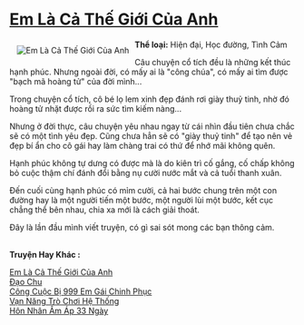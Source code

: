 <a href="https://utruyen.com/truyen/em-la-ca-the-gioi-cua-anh/19428/" title="Em Là Cả Thế Giới Của Anh"><h1>Em Là Cả Thế Giới Của Anh</h1></a><div style="display:table"><img align="right" style="float: left; padding: 10px;" src="https://utruyen.com/images/story/200x260/em-la-ca-the-gioi-cua-anh.jpg" alt="Em Là Cả Thế Giới Của Anh"><b>Thể loại:</b> Hiện đại, Học đường, Tình Cảm<p></p>Câu chuyện cổ tích đều là những kết thúc hạnh phúc. Nhưng ngoài đời, có mấy ai là "công chúa", có mấy ai tìm được "bạch mã hoàng tử" của đời mình...<p></p>Trong chuyện cổ tích, cô bé lọ lem xinh đẹp đánh rơi giày thuỷ tinh, nhờ đó hoàng tử nhặt được rồi ra sức tìm kiếm nàng...<p></p>Nhưng ở đời thực, câu chuyện yêu nhau ngay từ cái nhìn đầu tiên chưa chắc sẽ có một tình yêu đẹp. Cũng chưa hẳn sẽ có "giày thuỷ tinh" để tạo nên vẻ đẹp bí ẩn cho cô gái hay làm chàng trai có thứ để nhớ mãi không quên.<p></p>Hạnh phúc không tự dưng có được mà là do kiên trì cố gắng, cố chấp không bỏ cuộc thậm chí đánh đổi bằng nụ cười nước mắt và cả tuổi thanh xuân.<p></p>Đến cuối cùng hạnh phúc có mỉm cười, cả hai bước chung trên một con đường hay là một người tiến một bước, một người lùi một bước, kết cục chẳng thể bên nhau, chia xa mới là cách giải thoát.<p></p>Đây là lần đầu mình viết truyện, có gì sai sót mong các bạn thông cảm.</div><p><br><b>Truyện Hay Khác :</b></p><a href="https://utruyen.com/truyen/em-la-ca-the-gioi-cua-anh/19428/" alt="Em Là Cả Thế Giới Của Anh">Em Là Cả Thế Giới Của Anh</a><br/><a href="https://utruyen.com/truyen/dao-chu/19216/" alt="Đạo Chu">Đạo Chu</a><br/><a href="https://github.com/quanluxury/ngontinh_top100/tree/master/truyenhay/17557" alt="Công Cuộc Bị 999 Em Gái Chinh Phục">Công Cuộc Bị 999 Em Gái Chinh Phục</a><br/><a href="https://github.com/quanluxury/ngontinh_top100/tree/master/truyenhay/19274" alt="Vạn Năng Trò Chơi Hệ Thống">Vạn Năng Trò Chơi Hệ Thống</a><br/><a href="https://www.google.kr/url?q=https%3A%2F%2Futruyen.com%2Ftruyen%2Fhon-nhan-am-ap-33-ngay%2F19215%2F" alt="Hôn Nhân Ấm Áp 33 Ngày">Hôn Nhân Ấm Áp 33 Ngày</a><br/>